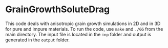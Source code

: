 # GrainGrowthSoluteDrag

This code deals with anisotropic grain growth simulations in 2D and in 3D for pure and impure materials. To run the code, use ``make`` and ``./GG`` from the main directory. The input file is located in the ``inp`` folder and output is generated in the ``output`` folder.
